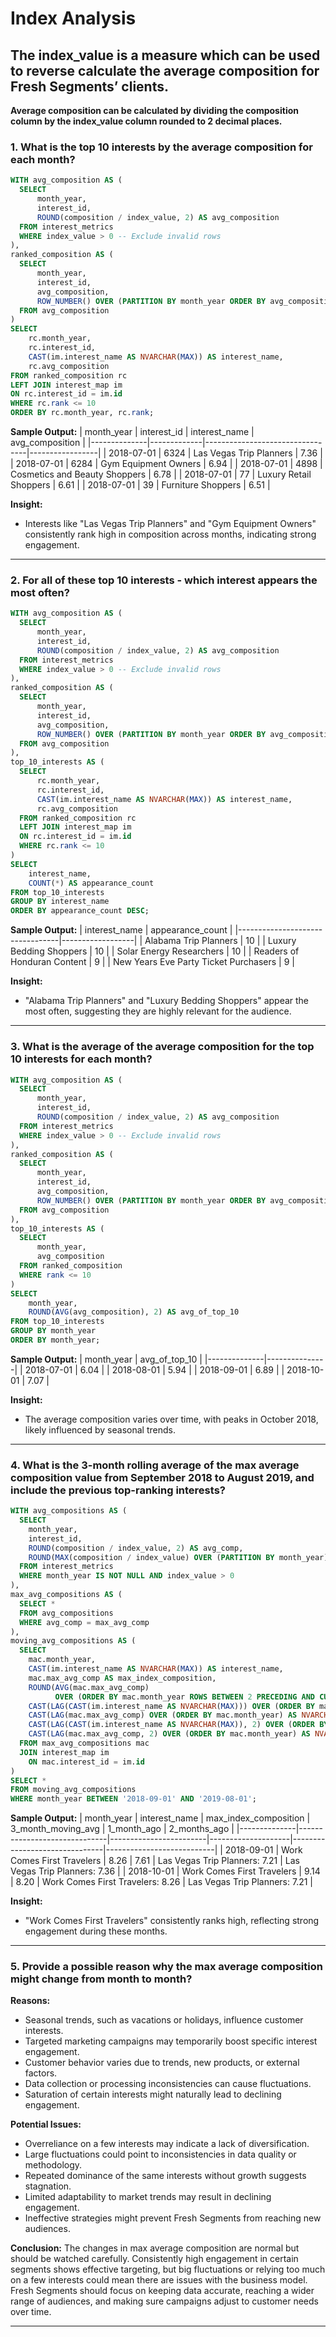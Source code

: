 # Index Analysis

## **The index_value is a measure which can be used to reverse calculate the average composition for Fresh Segments’ clients.**

**Average composition can be calculated by dividing the composition column by the index_value column rounded to 2 decimal places.**

### **1. What is the top 10 interests by the average composition for each month?**

```sql
WITH avg_composition AS (
  SELECT 
      month_year,
      interest_id,
      ROUND(composition / index_value, 2) AS avg_composition
  FROM interest_metrics
  WHERE index_value > 0 -- Exclude invalid rows
),
ranked_composition AS (
  SELECT 
      month_year,
      interest_id,
      avg_composition,
      ROW_NUMBER() OVER (PARTITION BY month_year ORDER BY avg_composition DESC) AS rank
  FROM avg_composition
)
SELECT 
    rc.month_year,
    rc.interest_id,
    CAST(im.interest_name AS NVARCHAR(MAX)) AS interest_name,
    rc.avg_composition
FROM ranked_composition rc
LEFT JOIN interest_map im
ON rc.interest_id = im.id
WHERE rc.rank <= 10
ORDER BY rc.month_year, rc.rank;
```

**Sample Output:**
| month_year   | interest_id | interest_name                   | avg_composition |
|--------------|-------------|---------------------------------|-----------------|
| 2018-07-01   | 6324        | Las Vegas Trip Planners        | 7.36            |
| 2018-07-01   | 6284        | Gym Equipment Owners           | 6.94            |
| 2018-07-01   | 4898        | Cosmetics and Beauty Shoppers  | 6.78            |
| 2018-07-01   | 77          | Luxury Retail Shoppers         | 6.61            |
| 2018-07-01   | 39          | Furniture Shoppers             | 6.51            |

**Insight:**
- Interests like "Las Vegas Trip Planners" and "Gym Equipment Owners" consistently rank high in composition across months, indicating strong engagement.

---

### **2. For all of these top 10 interests - which interest appears the most often?**

```sql
WITH avg_composition AS (
  SELECT 
      month_year,
      interest_id,
      ROUND(composition / index_value, 2) AS avg_composition
  FROM interest_metrics
  WHERE index_value > 0 -- Exclude invalid rows
),
ranked_composition AS (
  SELECT 
      month_year,
      interest_id,
      avg_composition,
      ROW_NUMBER() OVER (PARTITION BY month_year ORDER BY avg_composition DESC) AS rank
  FROM avg_composition
),
top_10_interests AS (
  SELECT 
      rc.month_year,
      rc.interest_id,
      CAST(im.interest_name AS NVARCHAR(MAX)) AS interest_name,
      rc.avg_composition
  FROM ranked_composition rc
  LEFT JOIN interest_map im
  ON rc.interest_id = im.id
  WHERE rc.rank <= 10
)
SELECT 
    interest_name,
    COUNT(*) AS appearance_count
FROM top_10_interests
GROUP BY interest_name
ORDER BY appearance_count DESC;
```

**Sample Output:**
| interest_name                   | appearance_count |
|---------------------------------|------------------|
| Alabama Trip Planners           | 10               |
| Luxury Bedding Shoppers         | 10               |
| Solar Energy Researchers        | 10               |
| Readers of Honduran Content     | 9                |
| New Years Eve Party Ticket Purchasers | 9        |

**Insight:**
- "Alabama Trip Planners" and "Luxury Bedding Shoppers" appear the most often, suggesting they are highly relevant for the audience.

---

### **3. What is the average of the average composition for the top 10 interests for each month?**

```sql
WITH avg_composition AS (
  SELECT 
      month_year,
      interest_id,
      ROUND(composition / index_value, 2) AS avg_composition
  FROM interest_metrics
  WHERE index_value > 0 -- Exclude invalid rows
),
ranked_composition AS (
  SELECT 
      month_year,
      interest_id,
      avg_composition,
      ROW_NUMBER() OVER (PARTITION BY month_year ORDER BY avg_composition DESC) AS rank
  FROM avg_composition
),
top_10_interests AS (
  SELECT 
      month_year,
      avg_composition
  FROM ranked_composition
  WHERE rank <= 10
)
SELECT 
    month_year,
    ROUND(AVG(avg_composition), 2) AS avg_of_top_10
FROM top_10_interests
GROUP BY month_year
ORDER BY month_year;
```

**Sample Output:**
| month_year   | avg_of_top_10 |
|--------------|---------------|
| 2018-07-01   | 6.04          |
| 2018-08-01   | 5.94          |
| 2018-09-01   | 6.89          |
| 2018-10-01   | 7.07          |

**Insight:**
- The average composition varies over time, with peaks in October 2018, likely influenced by seasonal trends.

---

### **4. What is the 3-month rolling average of the max average composition value from September 2018 to August 2019, and include the previous top-ranking interests?**

```sql
WITH avg_compositions AS (
  SELECT 
    month_year,
    interest_id,
    ROUND(composition / index_value, 2) AS avg_comp,
    ROUND(MAX(composition / index_value) OVER (PARTITION BY month_year), 2) AS max_avg_comp
  FROM interest_metrics
  WHERE month_year IS NOT NULL AND index_value > 0
),
max_avg_compositions AS (
  SELECT *
  FROM avg_compositions
  WHERE avg_comp = max_avg_comp
),
moving_avg_compositions AS (
  SELECT 
    mac.month_year,
    CAST(im.interest_name AS NVARCHAR(MAX)) AS interest_name,
    mac.max_avg_comp AS max_index_composition,
    ROUND(AVG(mac.max_avg_comp) 
          OVER (ORDER BY mac.month_year ROWS BETWEEN 2 PRECEDING AND CURRENT ROW), 2) AS [3_month_moving_avg],
    CAST(LAG(CAST(im.interest_name AS NVARCHAR(MAX))) OVER (ORDER BY mac.month_year) AS NVARCHAR(MAX)) + ': ' +
    CAST(LAG(mac.max_avg_comp) OVER (ORDER BY mac.month_year) AS NVARCHAR(10)) AS [1_month_ago],
    CAST(LAG(CAST(im.interest_name AS NVARCHAR(MAX)), 2) OVER (ORDER BY mac.month_year) AS NVARCHAR(MAX)) + ': ' +
    CAST(LAG(mac.max_avg_comp, 2) OVER (ORDER BY mac.month_year) AS NVARCHAR(10)) AS [2_months_ago]
  FROM max_avg_compositions mac 
  JOIN interest_map im 
    ON mac.interest_id = im.id
)
SELECT *
FROM moving_avg_compositions
WHERE month_year BETWEEN '2018-09-01' AND '2019-08-01';
```

**Sample Output:**
| month_year   | interest_name                | max_index_composition | 3_month_moving_avg | 1_month_ago                   | 2_months_ago               |
|--------------|------------------------------|------------------------|--------------------|-------------------------------|---------------------------|
| 2018-09-01   | Work Comes First Travelers  | 8.26                  | 7.61              | Las Vegas Trip Planners: 7.21 | Las Vegas Trip Planners: 7.36 |
| 2018-10-01   | Work Comes First Travelers  | 9.14                  | 8.20              | Work Comes First Travelers: 8.26 | Las Vegas Trip Planners: 7.21 |

**Insight:**
- "Work Comes First Travelers" consistently ranks high, reflecting strong engagement during these months.

---

### **5. Provide a possible reason why the max average composition might change from month to month?**

**Reasons:**
- Seasonal trends, such as vacations or holidays, influence customer interests.
- Targeted marketing campaigns may temporarily boost specific interest engagement.
- Customer behavior varies due to trends, new products, or external factors.
- Data collection or processing inconsistencies can cause fluctuations.
- Saturation of certain interests might naturally lead to declining engagement.

**Potential Issues:**
- Overreliance on a few interests may indicate a lack of diversification.
- Large fluctuations could point to inconsistencies in data quality or methodology.
- Repeated dominance of the same interests without growth suggests stagnation.
- Limited adaptability to market trends may result in declining engagement.
- Ineffective strategies might prevent Fresh Segments from reaching new audiences.


**Conclusion:**
The changes in max average composition are normal but should be watched carefully. Consistently high engagement in certain segments shows effective targeting, but big fluctuations or relying too much on a few interests could mean there are issues with the business model. Fresh Segments should focus on keeping data accurate, reaching a wider range of audiences, and making sure campaigns adjust to customer needs over time.


---

